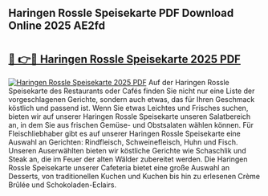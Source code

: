## Haringen Rossle Speisekarte PDF Download Online 2025 AE2fd

# <h2><a href="http://gcecad.nevu.top/?p=Haringen+Rossle+Speisekarte">🔗 👉🔴 Haringen Rossle Speisekarte 2025 PDF</a></h2>

[![Haringen Rossle Speisekarte 2025 PDF](https://i.imgur.com/dBaPXMq.png)](http://gcecad.nevu.top/?p=Haringen+Rossle+Speisekarte)
Auf der Haringen Rossle Speisekarte des Restaurants oder Cafés finden Sie nicht nur eine Liste der vorgeschlagenen Gerichte, sondern auch etwas, das für Ihren Geschmack köstlich und passend ist. Wenn Sie etwas Leichtes und Frisches suchen, bieten wir auf unserer Haringen Rossle Speisekarte unseren Salatbereich an, in dem Sie aus frischen Gemüse- und Obstsalaten wählen können. Für Fleischliebhaber gibt es auf unserer Haringen Rossle Speisekarte eine Auswahl an Gerichten: Rindfleisch, Schweinefleisch, Huhn und Fisch. Unseren Auserwählten bieten wir köstliche Gerichte wie Schaschlik und Steak an, die im Feuer der alten Wälder zubereitet werden. Die Haringen Rossle Speisekarte unserer Cafeteria bietet eine große Auswahl an Desserts, von traditionellen Kuchen und Kuchen bis hin zu erlesenen Crème Brûlée und Schokoladen-Eclairs.
